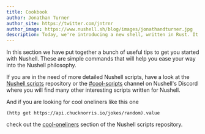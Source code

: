```yaml
---
title: Cookbook
author: Jonathan Turner
author_site: https://twitter.com/jntrnr
author_image: https://www.nushell.sh/blog/images/jonathandturner.jpg
description: Today, we're introducing a new shell, written in Rust. It draws inspiration from the classic Unix philosophy of pipelines, the structured data approach of PowerShell, functional programming, systems programming, and more.
---
```


In this section we have put together a bunch of useful tips to get you
started with Nushell. These are simple commands that will help you ease your
way into the Nushell philosophy.

If you are in the need of more detailed Nushell scripts, have a look
at the [Nushell scripts](https://github.com/nushell/nu_scripts) repository or
the
[#cool-scripts](https://discord.com/channels/601130461678272522/615253963645911060)
channel on Nushell's Discord where you will find many other interesting scripts
written for Nushell.

And if you are looking for cool oneliners like this one

```nu
(http get https://api.chucknorris.io/jokes/random).value
```

check out the
[cool-oneliners](https://github.com/nushell/nu_scripts/tree/main/sourced/cool-oneliners)
section of the Nushell scripts repository.
